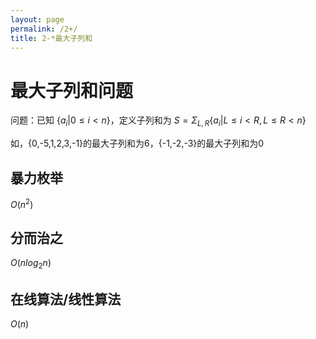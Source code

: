 ```yaml
---
layout: page
permalink: /2+/
title: 2-*最大子列和
---
```


# 最大子列和问题

问题：已知 $\{a_i | 0 \le i \lt n\}$，定义子列和为 $S=\Sigma_{L,R} \{a_i| L\le i\lt R,L\le R\lt n\}$

如，{0,-5,1,2,3,-1}的最大子列和为6，{-1,-2,-3}的最大子列和为0

## 暴力枚举

$O(n^2)$

## 分而治之

$O(nlog_2 n)$

## 在线算法/线性算法

$O(n)$